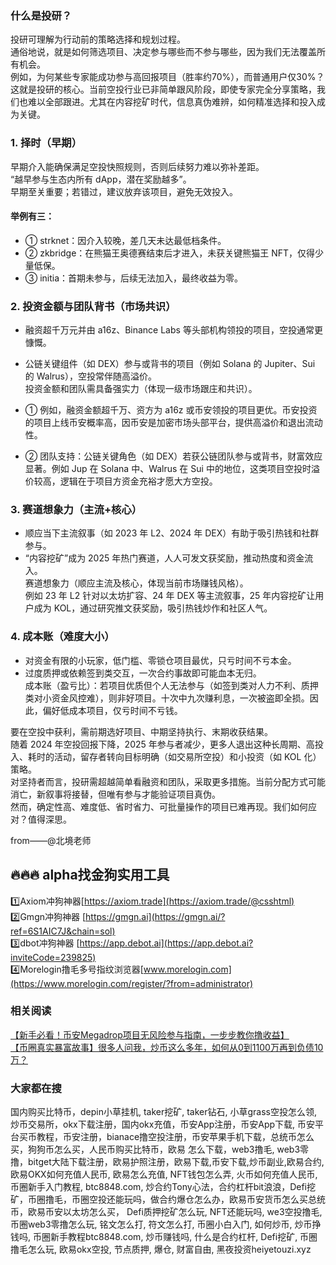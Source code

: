 ### 什么是投研？  
投研可理解为行动前的策略选择和规划过程。  
通俗地说，就是如何筛选项目、决定参与哪些而不参与哪些，因为我们无法覆盖所有机会。  
例如，为何某些专家能成功参与高回报项目（胜率约70%），而普通用户仅30%？这就是投研的核心。当前空投行业已非简单跟风阶段，即使专家完全分享策略，我们也难以全部跟进。尤其在内容挖矿时代，信息真伪难辨，如何精准选择和投入成为关键。

### 1. 择时（早期）  
早期介入能确保满足空投快照规则，否则后续努力难以弥补差距。  
“越早参与生态内所有 dApp，潜在奖励越多”。  
早期至关重要；若错过，建议放弃该项目，避免无效投入。

#### 举例有三：  
- ① strknet：因介入较晚，差几天未达最低档条件。  
- ② zkbridge：在熊猫王奥德赛结束后才进入，未获关键熊猫王 NFT，仅得少量低保。  
- ③ initia：首期未参与，后续无法加入，最终收益为零。

### 2. 投资金额与团队背书（市场共识）  
- 融资超千万元并由 a16z、Binance Labs 等头部机构领投的项目，空投通常更慷慨。  
- 公链关键组件（如 DEX）参与或背书的项目（例如 Solana 的 Jupiter、Sui 的 Walrus），空投常伴随高溢价。  
投资金额和团队需具备强实力（体现一级市场跟庄和共识）。

- ① 例如，融资金额超千万、资方为 a16z 或币安领投的项目更优。币安投资的项目上线币安概率高，因币安是加密市场头部平台，提供高溢价和退出流动性。  
- ② 团队支持：公链关键角色（如 DEX）若获公链团队参与或背书，财富效应显著。例如 Jup 在 Solana 中、Walrus 在 Sui 中的地位，这类项目空投时溢价较高，逻辑在于项目方资金充裕才愿大方空投。

### 3. 赛道想象力（主流+核心）  
- 顺应当下主流叙事（如 2023 年 L2、2024 年 DEX）有助于吸引热钱和社群参与。  
- “内容挖矿”成为 2025 年热门赛道，人人可发文获奖励，推动热度和资金流入。  
赛道想象力（顺应主流及核心，体现当前市场赚钱风格）。  
例如 23 年 L2 针对以太坊扩容、24 年 DEX 等主流叙事，25 年内容挖矿让用户成为 KOL，通过研究推文获奖励，吸引热钱炒作和社区人气。

### 4. 成本账（难度大小）  
- 对资金有限的小玩家，低门槛、零锁仓项目最优，只亏时间不亏本金。  
- 过度质押或依赖签到类交互，一次合约事故即可能血本无归。  
成本账（盈亏比）：若项目优质但个人无法参与（如签到类对人力不利、质押类对小资金风控难），则非好项目。十次中九次赚利息，一次被盗即全损。因此，偏好低成本项目，仅亏时间不亏钱。

要在空投中获利，需前期选好项目、中期坚持执行、末期收获结果。  
随着 2024 年空投回报下降，2025 年参与者减少，更多人退出这种长周期、高投入、耗时的活动，留存者转向目标明确（如交易所空投）和小投资（如 KOL 化）策略。  
对坚持者而言，投研需超越简单看融资和团队，采取更多措施。当前分配方式可能消亡，新叙事将接替，但唯有参与才能验证项目真伪。  
然而，确定性高、难度低、省时省力、可批量操作的项目已难再现。我们如何应对？值得深思。

from——@北境老师

## 🔥🔥🔥 alpha找金狗实用工具  
1️⃣Axiom冲狗神器[https://axiom.trade](https://axiom.trade/@csshtml)  
2️⃣Gmgn冲狗神器 [https://gmgn.ai](https://gmgn.ai/?ref=6S1AIC7J&chain=sol)  
3️⃣dbot冲狗神器 [https://app.debot.ai](https://app.debot.ai?inviteCode=239825)  
4️⃣Morelogin撸毛多号指纹浏览器[www.morelogin.com](https://www.morelogin.com/register/?from=administrator)  

### 相关阅读  
[【新手必看！币安Megadrop项目无风险参与指南，一步步教你撸收益】](https://btc8848.com/bianace-megadrop/)  
[【币圈真实暴富故事】很多人问我，炒币这么多年，如何从0到1100万再到负债10万？](https://heiyetouzi.xyz/biquanstory001/)  

###  大家都在搜  
国内购买比特币，depin小草挂机, taker挖矿, taker钻石, 小草grass空投怎么领, 炒币交易所，okx下载注册，国内okx充值，币安App注册，币安App下载, 币安平台买币教程，币安注册，bianace撸空投注册，币安苹果手机下载，总统币怎么买，狗狗币怎么买，人民币购买比特币，欧易 怎么下载，web3撸毛, web3零撸，bitget大陆下载注册，欧易护照注册，欧易下载,币安下载,炒币副业,欧易合约, 欧易OKX如何充值人民币, 欧易怎么充值, NFT钱包怎么弄, 火币如何充值人民币, 币圈新手入门教程, btc8848.com, 炒合约Tony心法，合约杠杆bit浪浪，Defi挖矿，币圈撸毛，币圈空投还能玩吗，做合约爆仓怎么办，欧易币安货币怎么买总统币，欧易币安以太坊怎么买， Defi质押挖矿怎么玩, NFT还能玩吗, we3空投撸毛, 币圈web3零撸怎么玩, 铭文怎么打, 符文怎么打, 币圈小白入门, 如何炒币, 炒币挣钱吗, 币圈新手教程btc8848.com, 炒币赚钱吗, 什么是合约杠杆, Defi挖矿, 币圈撸毛怎么玩, 欧易okx空投, 节点质押, 爆仓, 财富自由, 黑夜投资heiyetouzi.xyz